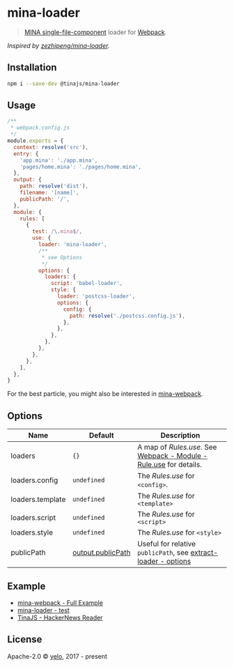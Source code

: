 # mina-loader
> [MINA single-file-component](https://tinajs.github.io/tina/#/guide/package-management-and-build-tools) loader for [Webpack](https://webpack.js.org/).

*Inspired by [zezhipeng/mina-loader](https://github.com/zezhipeng/mina-loader).*

## Installation
```bash
npm i --save-dev @tinajs/mina-loader
```

## Usage
```javascript
/**
 * webpack.config.js
 */
module.exports = {
  context: resolve('src'),
  entry: {
    'app.mina': './app.mina',
    'pages/home.mina': './pages/home.mina',
  },
  output: {
    path: resolve('dist'),
    filename: '[name]',
    publicPath: '/',
  },
  module: {
    rules: [
      {
        test: /\.mina$/,
        use: {
          loader: 'mina-loader',
          /**
           * see Options
           */
          options: {
            loaders: {
              script: 'babel-loader',
              style: {
                loader: 'postcss-loader',
                options: {
                  config: {
                    path: resolve('./postcss.config.js'),
                  },
                },
              },
            },
          },
        },
      },
    ],
  },
}
```

For the best particle, you might also be interested in [mina-webpack](https://github.com/tinajs/mina-webpack/).

## Options
|       Name       |                                       Default                                       |                                                         Description                                                         |
| ---------------- | ----------------------------------------------------------------------------------- | --------------------------------------------------------------------------------------------------------------------------- |
| loaders          | ``{}``                                                                              | A map of *Rules.use*. See [Webpack - Module - Rule.use](https://webpack.js.org/configuration/module/#rule-use) for details. |
| loaders.config   | ``undefined``                                                                       | The *Rules.use* for ``<config>``.                                                                                           |
| loaders.template | ``undefined``                                                                       | The *Rules.use* for ``<template>``                                                                                          |
| loaders.script   | ``undefined``                                                                       | The *Rules.use* for ``<script>``                                                                                            |
| loaders.style    | ``undefined``                                                                       | The *Rules.use* for ``<style>``                                                                                             |
| publicPath       | [output.publicPath](https://webpack.js.org/configuration/output/#output-publicpath) | Useful for relative ``publicPath``, see [extract-loader - options](https://github.com/peerigon/extract-loader#options)      |

## Example
- [mina-webpack - Full Example](https://github.com/tinajs/mina-webpack/example)
- [mina-loader - test](https://github.com/tinajs/mina-webpack/packages/mina-loader/test)
- [TinaJS - HackerNews Reader](https://github.com/tinajs/tina-hackernews)

## License
Apache-2.0 &copy; [yelo](https://github.com/imyelo), 2017 - present
